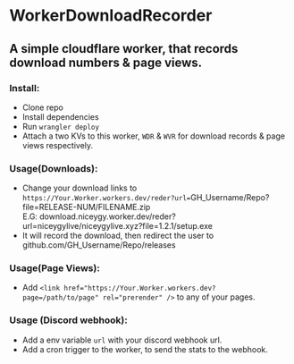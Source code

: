 # WorkerDownloadRecorder
## A simple cloudflare worker, that records download numbers & page views.
### Install:
-  Clone repo 
- Install dependencies
- Run `wrangler deploy`
- Attach a two KVs to this worker, `WDR` & `WVR` for download records & page views respectively.
 
 ### Usage(Downloads):
 - Change your download links to `https://Your.Worker.workers.dev/reder?url=`GH_Username/Repo?file=RELEASE-NUM/FILENAME.zip<br>
 E.G: download.niceygy.worker.dev/reder?url=niceygylive/niceygylive.xyz?file=1.2.1/setup.exe
 - It will record the download, then redirect the user to github.com/GH_Username/Repo/releases

### Usage(Page Views):
- Add `<link href="https://Your.Worker.workers.dev?page=/path/to/page" rel="prerender" />` to any of your pages.

### Usage (Discord webhook):
- Add a env variable `url` with your discord webhook url.
- Add a cron trigger to the worker, to send the stats to the webhook.